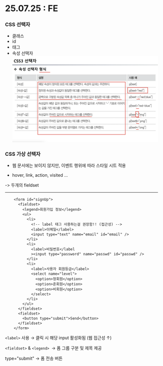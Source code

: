 # 25.07.25 : FE

### CSS 선택자

- 클래스
- id
- 태그
- 속성 선택자
  ![alt text](image.png)

### CSS 가상 선택자

- 웹 문서에는 보이지 않지만, 이벤트 행위에 따라 스타일 시트 적용

- hover, link, action, visited ...

-> 두개의 fieldset

---

```
    <form id="signUp">
      <fieldset>
        <legend>회원가입 정보</legend>
        <ul>
          <li>
            <!-- label 태그 사용하는걸 권장함!! (접근성) -->
            <label>이메일</label>
            <input type="text" name="email" id="email" />
          </li>
          <li>
            <label>비밀번호</label
            ><input type="password" name="passwd" id="passwd" />
          </li>
          <li>
            <label>사용자 회원등급</label>
            <select name="level">
              <option>정회원</option>
              <option>준회원</option>
              <option>비회원</option>
            </select>
          </li>
        </ul>
      </fieldset>
      <fieldset>
        <button type="submit">Send</button>
      </fieldset>
    </form>
```

`<label>` 사용 → 클릭 시 해당 input 활성화됨 (웹 접근성 ↑)

`<fieldset>` & `<legend> `→ 폼 그룹 구분 및 제목 제공

type="submit" → 폼 전송 버튼
